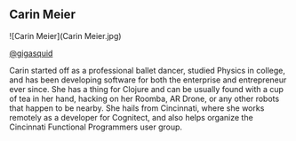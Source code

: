 ## Carin Meier

![Carin Meier](Carin Meier.jpg)

[@gigasquid](https://twitter.com/gigasquid)

Carin started off as a professional ballet dancer, studied Physics in college, and has been developing software for both the enterprise and entrepreneur ever since. She has a thing for Clojure and can be usually found with a cup of tea in her hand, hacking on her Roomba, AR Drone, or any other robots that happen to be nearby. She hails from Cincinnati, where she works remotely as a developer for Cognitect, and also helps organize the Cincinnati Functional Programmers user group.
